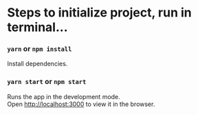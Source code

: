 # Steps to initialize project, run in terminal...

### `yarn` or `npm install`

Install dependencies.

### `yarn start` or `npm start`

Runs the app in the development mode.\
Open [http://localhost:3000](http://localhost:3000) to view it in the browser.
